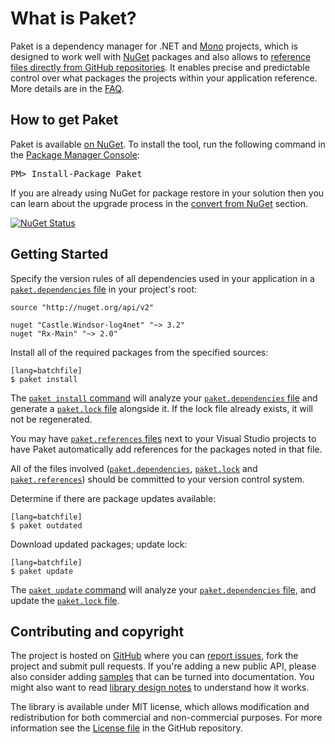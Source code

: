 # What is Paket?

Paket is a dependency manager for .NET and [Mono][mono] projects, which is designed to work well with [NuGet][nuget] packages and also allows to [reference files directly from GitHub repositories](github_dependencies.html).
It enables precise and predictable control over what packages the projects within your application reference. More details are in the [FAQ](faq.html).

  [mono]: http://www.mono-project.com/
  [bundler]: http://bundler.io/
  [nuget]: https://www.nuget.org/

## How to get Paket

<div class="row">
  <div class="span1"></div>
  <div class="span6">
    <div class="well well-small" id="nuget">
      Paket is available <a href="https://nuget.org/packages/Paket">on NuGet</a>.
      To install the tool, run the following command in the <a href="http://docs.nuget.org/docs/start-here/using-the-package-manager-console">Package Manager Console</a>:
      <pre>PM> Install-Package Paket</pre>
    </div>
  </div>
  <div class="span1"></div>
</div>

If you are already using NuGet for package restore in your solution then you can learn about the upgrade process in the [convert from NuGet](convert_from_nuget.html) section.

[![NuGet Status](http://img.shields.io/nuget/v/Paket.svg?style=flat)](https://www.nuget.org/packages/Paket/)

## Getting Started

Specify the version rules of all dependencies used in your application in a [`paket.dependencies` file](dependencies_file.html) in your project's root:

    source "http://nuget.org/api/v2"

    nuget "Castle.Windsor-log4net" "~> 3.2"
    nuget "Rx-Main" "~> 2.0"

Install all of the required packages from the specified sources:

    [lang=batchfile]
    $ paket install

The [`paket install` command](paket_install.html) will analyze your [`paket.dependencies` file](dependencies_file.html) and generate a [`paket.lock` file](lock_file.html) alongside it.
If the lock file already exists, it will not be regenerated.

You may have [`paket.references` files](references_files.html) next to your Visual Studio projects to have Paket automatically add references for the packages noted in that file.

All of the files involved ([`paket.dependencies`](dependencies_file.html), [`paket.lock`](lock_file.html) and [`paket.references`](references_files.html)) should be committed to your version control system.

Determine if there are package updates available:

    [lang=batchfile]
    $ paket outdated

Download updated packages; update lock:

    [lang=batchfile]
    $ paket update

The [`paket update` command](paket_update.html) will analyze your [`paket.dependencies` file](dependencies_file.html), and update the [`paket.lock` file](lock_file.html).

Contributing and copyright
--------------------------

The project is hosted on [GitHub][gh] where you can [report issues][issues], fork
the project and submit pull requests. If you're adding a new public API, please also
consider adding [samples][content] that can be turned into documentation. You might
also want to read [library design notes][readme] to understand how it works.

The library is available under MIT license, which allows modification and
redistribution for both commercial and non-commercial purposes. For more information see the
[License file][license] in the GitHub repository.

  [content]: https://github.com/fsprojects/Paket/tree/master/docs/content
  [gh]: https://github.com/fsprojects/Paket
  [issues]: https://github.com/fsprojects/Paket/issues
  [readme]: https://github.com/fsprojects/Paket/blob/master/README.md
  [license]: https://github.com/fsprojects/Paket/blob/master/LICENSE.txt
